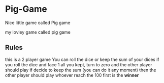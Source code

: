 # Pig-Game
Nice little game called Pig game

my lovley game called pig game

## Rules
this is a 2 player game
You can roll the dice or keep the sum of your dices
if you roll the dice and face 1 all you kept, turn to zero and the other player should play
if decide to keep the sum (you can do it any moment) then the other player should play
whoever reach the 100 first is the **winner**
